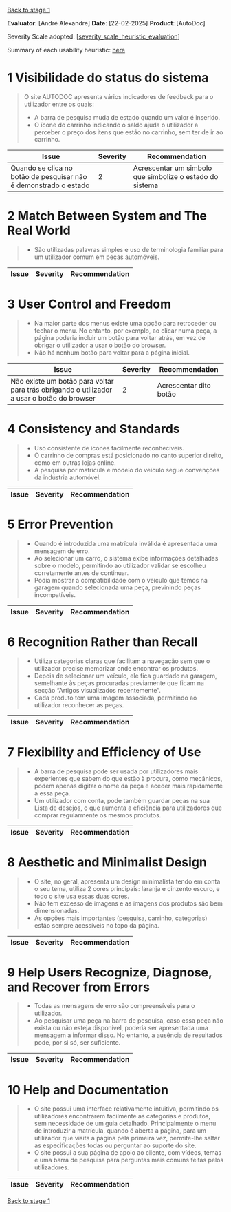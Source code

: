 <!-- This Heuristic Evaluation Workbook replicates the one proposed by the 
Nielsen Norman Group available at: https://media.nngroup.com/media/articles/attachments/Heuristic_Evaluation_Workbook_-_Nielsen_Norman_Group.pdf
-->
[Back to stage 1](../b_stage_1_context_definition)

**Evaluator**: [André Alexandre]
**Date**: [22-02-2025]
**Product**: [AutoDoc]

Severity Scale adopted: [[severity_scale_heuristic_evaluation](heuristic_evaluations/severity_scale_heuristic_evaluation.md)]

Summary of each usability heuristic: [here](https://media.nngroup.com/media/articles/attachments/Heuristic_Summary1-compressed.pdf)

# 1 Visibilidade do status do sistema
>	O site AUTODOC apresenta vários indicadores de feedback para o utilizador entre os quais: 
>	- A barra de pesquisa muda de estado quando um valor é inserido.
>	- O ícone do carrinho indicando o saldo ajuda o utilizador a perceber o preço dos itens que estão no carrinho, sem ter de ir ao carrinho.

| **Issue**       | **Severity** | Recommendation |
| --------------- | ------------ | -------------- |
| Quando se clica no botão de pesquisar não é demonstrado o estado | 2            | Acrescentar um simbolo que simbolize o estado do sistema               |

# 2 Match Between System and The Real World
>	- São utilizadas palavras simples e uso de terminologia familiar para um utilizador comum em peças automóveis.

| **Issue**       | **Severity** | Recommendation |
| --------------- | ------------ | -------------- |

 
# 3 User Control and Freedom
>	- Na maior parte dos menus existe uma opção para retroceder ou fechar o menu. No entanto, por exemplo, ao clicar numa peça, a página poderia incluir um botão para voltar atrás, em vez de obrigar o utilizador a usar o botão do browser.
>   - Não há nenhum botão para voltar para a página inicial.

| **Issue**       | **Severity** | Recommendation |
| --------------- | ------------ | -------------- |
| Não existe um botão para voltar para trás obrigando o utilizador a usar o botão do browser | 2            | Acrescentar dito botão               |

# 4 Consistency and Standards
>	- Uso consistente de ícones facilmente reconhecíveis.
>   - O carrinho de compras está posicionado no canto superior direito, como em outras lojas online.
>   - A pesquisa por matrícula e modelo do veículo segue convenções da indústria automóvel.

| **Issue**       | **Severity** | Recommendation |
| --------------- | ------------ | -------------- |

# 5 Error Prevention
>	- Quando é introduzida uma matrícula inválida é apresentada uma mensagem de erro.
>   - Ao selecionar um carro, o sistema exibe informações detalhadas sobre o modelo, permitindo ao utilizador validar se escolheu corretamente antes de continuar.
>   - Podia mostrar a compatibilidade com o veículo que temos na garagem quando selecionada uma peça, previnindo peças incompatíveis.

| **Issue**       | **Severity** | Recommendation |
| --------------- | ------------ | -------------- |

# 6 Recognition Rather than Recall
>	- Utiliza categorias claras que facilitam a navegação sem que o utilizador precise memorizar onde encontrar os produtos.
>   - Depois de selecionar um veículo, ele fica guardado na garagem, semelhante às peças procuradas previamente que ficam na secção “Artigos visualizados recentemente”.
>   - Cada produto tem uma imagem associada, permitindo ao utilizador reconhecer as peças.

| **Issue**       | **Severity** | Recommendation |
| --------------- | ------------ | -------------- |

# 7 Flexibility and Efficiency of Use
>	- A barra de pesquisa pode ser usada por utilizadores mais experientes que sabem do que estão à procura, como mecânicos, podem apenas digitar o nome da peça e aceder mais rapidamente a essa peça.
>   - Um utilizador com conta, pode também guardar peças na sua Lista de desejos, o que aumenta a eficiência para utilizadores que comprar regularmente os mesmos produtos.

| **Issue**       | **Severity** | Recommendation |
| --------------- | ------------ | -------------- |

# 8 Aesthetic and Minimalist Design
>	- O site, no geral, apresenta um design minimalista tendo em conta o seu tema, utiliza 2 cores principais: laranja e cinzento escuro, e todo o site usa essas duas cores.
>   - Não tem excesso de imagens e as imagens dos produtos são bem dimensionadas.
>   - As opções mais importantes (pesquisa, carrinho, categorias) estão sempre acessíveis no topo da página.

| **Issue**       | **Severity** | Recommendation |
| --------------- | ------------ | -------------- |

# 9 Help Users Recognize, Diagnose, and Recover from Errors
>	- Todas as mensagens de erro são compreensíveis para o utilizador.
>   - Ao pesquisar uma peça na barra de pesquisa, caso essa peça não exista ou não esteja disponível, poderia ser apresentada uma mensagem a informar disso. No entanto, a ausência de resultados pode, por si só, ser suficiente.

| **Issue**       | **Severity** | Recommendation |
| --------------- | ------------ | -------------- |


# 10 Help and Documentation
>	- O site possui uma interface relativamente intuitiva, permitindo os utilizadores encontrarem facilmente as categorias e produtos, sem necessidade de um guia detalhado. Principalmente o menu de introduzir a matrícula, quando é aberta a página, para um utilizador que visita a página pela primeira vez, permite-lhe saltar as especificações todas ou perguntar ao suporte do site.
>   - O site possui a sua página de apoio ao cliente, com vídeos, temas e uma barra de pesquisa para perguntas mais comuns feitas pelos utilizadores.

| **Issue**       | **Severity** | Recommendation |
| --------------- | ------------ | -------------- |


[Back to stage 1](../b_stage_1_context_definition)

